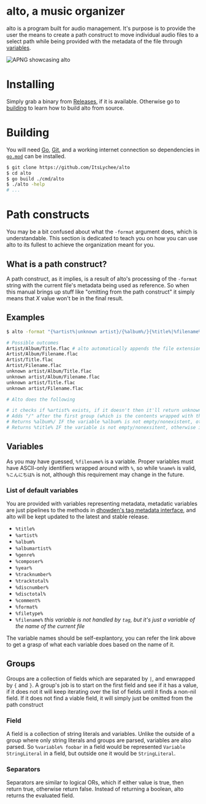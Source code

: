 # alto, a music organizer

alto is a program built for audio management. It's purpose is to provide the user the means to create
a path construct to move individual audio files to a select path while being provided with the metadata of the file
through [variables](#variables).

![APNG showcasing alto](.github/assets/showcase.png)

# Installing

Simply grab a binary from [Releases](/releases), if it is available. Otherwise go to [building](#Building) to learn
how to build alto from source.

# Building

You will need [Go](https://golang.org), [Git](https://git-scm.com), and a working internet connection so dependencies
in [`go.mod`](go.mod) can be installed.

```bash
$ git clone https://github.com/ItsLychee/alto
$ cd alto
$ go build ./cmd/alto
$ ./alto -help
# ...
```

# Path constructs

You may be a bit confused about what the `-format` argument does, which is understandable. This 
section is dedicated to teach you on how you can use alto to its fullest to achieve the organization meant 
for you.

## What is a path construct?

A path construct, as it implies, is a result of alto's processing of the `-format` string with the
current file's metadata being used as reference. So when this manual brings up stuff like "omitting from the path
construct" it simply means that *X* value won't be in the final result. 

## Examples

```bash
$ alto -format "{%artist%|unknown artist}/{%album%/}{%title%|%filename%}" -source source -destination destination

# Possible outcomes
Artist/Album/Title.flac # alto automatically appends the file extension if it isn't present in the path construct
Artist/Album/Filename.flac
Artist/Title.flac
Artist/Filename.flac
unknown artist/Album/Title.flac
unknown artist/Album/Filename.flac
unknown artist/Title.flac
unknown artist/Filename.flac

# Alto does the following 

# it checks if %artist% exists, if it doesn't then it'll return unknown artist
# Adds "/" after the first group (which is the contents wrapped with the curly braces)
# Returns %album%/ IF the variable %album% is not empty/nonexistent, otherwise it will return nothing
# Returns %title% IF the variable is not empty/nonexsitent, otherwise it will return %filename%, which will always contains a value
```

## Variables

As you may have guessed, `%filename%` is a variable. Proper variables must have ASCII-only identifiers wrapped around with
`%`, so while `%name%` is valid, `%こんにちは%` is not, although this requirement may change in the future.

### List of default variables

You are provided with variables representing metadata, metadatic variables are just pipelines to the methods
in [dhowden's tag metadata interface](https://pkg.go.dev/github.com/dhowden/tag#Metadata), and alto will be kept
updated to the latest and stable release.


* `%title%`
* `%artist%`
* `%album%`
* `%albumartist%`
* `%genre%`
* `%composer%`
* `%year%`
* `%tracknumber%`
* `%tracktotal%`
* `%discnumber%`
* `%disctotal%`
* `%comment%`
* `%format%`
* `%filetype%`
* `%filename%` _*this variable is not handled by `tag`, but it's just a variable of the name of the current file*_

The variable names should be self-explantory, you can refer the link above to get a
grasp of what each variable does based on the name of it.

## Groups

Groups are a collection of fields which are separated by `|`, and enwrapped by `{` and `}`. A group's job is to start on
the first field and see if it has a value, if it does not it will keep iterating over the list of fields until it finds a non-nil
field. If it does not find a viable field, it will simply just be omitted from the path construct

### Field

A field is a collection of string literals and variables. Unlike the outside of a group where only string
literals and groups are parsed, variables are also parsed. So `%variable% foobar` in a field would 
be represented `Variable StringLiteral` in a field, but outside one it would be `StringLiteral`.

### Separators

Separators are similar to logical ORs, which if either value is true, then return true, otherwise return false. Instead of returning a boolean, alto
returns the evaluated field.
